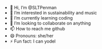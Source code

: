 - 👋 Hi, I’m @SLTPenman
- 👀 I’m interested in sustainability and music
- 🌱 I’m currently learning coding
- 💞️ I’m looking to collaborate on anything
- 📫 How to reach me github
- 😄 Pronouns: she/her
- ⚡ Fun fact: I can yodel

<!---
SLTPenman/SLTPenman is a ✨ special ✨ repository because its `README.md` (this file) appears on your GitHub profile.
You can click the Preview link to take a look at your changes.
--->

